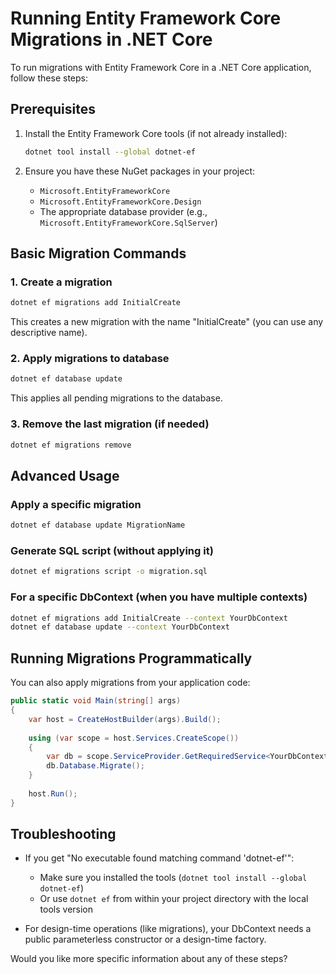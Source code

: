 # Running Entity Framework Core Migrations in .NET Core

To run migrations with Entity Framework Core in a .NET Core application, follow these steps:

## Prerequisites
1. Install the Entity Framework Core tools (if not already installed):
   ```sh
   dotnet tool install --global dotnet-ef
   ```

2. Ensure you have these NuGet packages in your project:
   - `Microsoft.EntityFrameworkCore`
   - `Microsoft.EntityFrameworkCore.Design`
   - The appropriate database provider (e.g., `Microsoft.EntityFrameworkCore.SqlServer`)

## Basic Migration Commands

### 1. Create a migration
```sh
dotnet ef migrations add InitialCreate
```
This creates a new migration with the name "InitialCreate" (you can use any descriptive name).

### 2. Apply migrations to database
```sh
dotnet ef database update
```
This applies all pending migrations to the database.

### 3. Remove the last migration (if needed)
```sh
dotnet ef migrations remove
```

## Advanced Usage

### Apply a specific migration
```sh
dotnet ef database update MigrationName
```

### Generate SQL script (without applying it)
```sh
dotnet ef migrations script -o migration.sql
```

### For a specific DbContext (when you have multiple contexts)
```sh
dotnet ef migrations add InitialCreate --context YourDbContext
dotnet ef database update --context YourDbContext
```

## Running Migrations Programmatically

You can also apply migrations from your application code:

```csharp
public static void Main(string[] args)
{
    var host = CreateHostBuilder(args).Build();
    
    using (var scope = host.Services.CreateScope())
    {
        var db = scope.ServiceProvider.GetRequiredService<YourDbContext>();
        db.Database.Migrate();
    }
    
    host.Run();
}
```

## Troubleshooting

- If you get "No executable found matching command 'dotnet-ef'":
  - Make sure you installed the tools (`dotnet tool install --global dotnet-ef`)
  - Or use `dotnet ef` from within your project directory with the local tools version

- For design-time operations (like migrations), your DbContext needs a public parameterless constructor or a design-time factory.

Would you like more specific information about any of these steps?